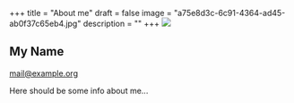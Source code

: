 +++
title = "About me"
draft = false
image = "a75e8d3c-6c91-4364-ad45-ab0f37c65eb4.jpg"
description = ""
+++
![](/img/default-author.jpg)

## My Name

mail@example.org

Here should be some info about me...